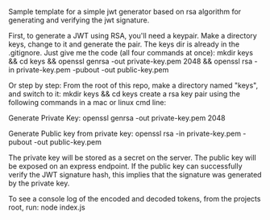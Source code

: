 Sample template for a simple jwt generator based on rsa algorithm for generating and verifying the jwt signature.

First, to generate a JWT using RSA, you'll need a keypair. Make a directory keys, change to it and generate the pair. The keys dir is already in the .gitignore.
Just give me the code (all four commands at once):
mkdir keys && cd keys && openssl genrsa -out private-key.pem 2048 && openssl rsa -in private-key.pem -pubout -out public-key.pem

Or step by step:
From the root of this repo, make a directory named "keys", and switch to it:
mkdir keys && cd keys
create a rsa key pair using the following commands in a mac or linux cmd line:

Generate Private Key:
openssl genrsa -out private-key.pem 2048

Generate Public key from private key:
openssl rsa -in private-key.pem -pubout -out public-key.pem

The private key will be stored as a secret on the server. The public key will be exposed on an express endpoint.
If the public key can successfully verify the JWT signature hash, this implies that the signature was generated by the private key.

To see a console log of the encoded and decoded tokens, from the projects root, run:
node index.js
